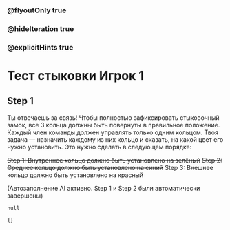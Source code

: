 ### @flyoutOnly true
### @hideIteration true
### @explicitHints true

# Тест стыковки Игрок 1

## Step 1
Ты отвечаешь за связь! Чтобы полностью зафиксировать стыковочный замок, все 3 кольца должны быть повернуты в правильное положение. Каждый член команды должен управлять только одним кольцом. Твоя задача — назначить каждому из них кольцо и сказать, на какой цвет его нужно установить. Это нужно сделать в следующем порядке:

~~Step 1: Внутреннее кольцо должно быть установлено на зелёный~~
~~Step 2: Среднее кольцо должно быть установлено на синий~~
Step 3: Внешнее кольцо должно быть установлено на красный

(Автозаполнение AI активно. Step 1 и Step 2 были автоматически завершены)

```ghost    
null
```
```template
{}
```
